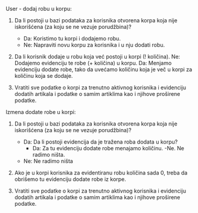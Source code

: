 User - dodaj robu u korpu:
1. Da li postoji u bazi podataka za korisnika otvorena korpa koja nije iskorišćena (za koju se ne vezuje porudžbina)?
    - Da: Koristimo tu korpi i dodajemo robu.
    - Ne: Napraviti novu korpu za korisnika i u nju dodati robu.

2. Da li korisnik dodaje u robu koja već postoji u korpi (! količina).
    Ne: Dodajemo evidenciju te robe (+ količina) u korpu.
    Da: Menjamo evidenciju dodate robe, tako da uvećamo količinu koja je več u korpi za količinu koja se dodaje.

3. Vratiti sve podatke o korpi za trenutno aktivnog korisnika i evidenciju dodatih artikala i podatke o samim artiklima kao i njihove proširene podatke.


Izmena dodate robe u korpi:
1. Da li postoji u bazi podataka za korisnika otvorena korpa koja nije iskorišćena (za koju se ne vezuje porudžbina)?
    - Da: Da li postoji evidencija da je tražena roba dodata u korpu?
        - Da: Za tu evidenciju dodate robe menajamo količinu.
        -Ne. Ne radimo ništa.
    - Ne: Ne radimo ništa

2. Ako je u korpi korisnika za evidentiranu robu količina sada 0, treba da obrišemo tu evidenciju dodate robe iz korpe.

3. Vratiti sve podatke o korpi za trenutno aktivnog korisnika i evidenciju dodatih artikala i podatke o samim artiklima kao i njihove proširene podatke.